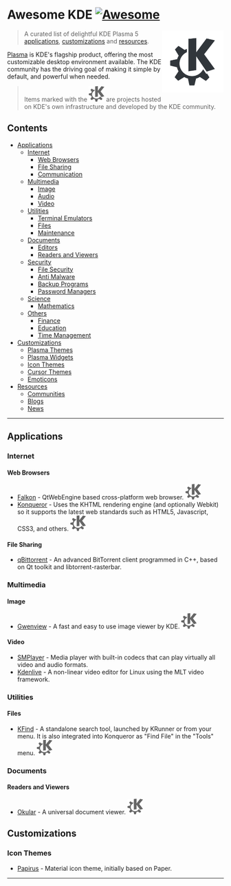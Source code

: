 # Awesome KDE [![Awesome](https://awesome.re/badge.svg)](https://awesome.re)

[<img src="images/logo-kde-grey.svg" align="right" width="144">](http://www.kde.org)

> A curated list of delightful KDE Plasma 5 [applications](#applications), [customizations](#customizations) and [resources](#resources).

[Plasma](https://www.kde.org/plasma-desktop.php) is KDE's flagship product, offering the most customizable desktop environment available. The KDE community has the driving goal of making it simple by default, and powerful when needed.

> Items marked with the ![KDE Project][KDE Project] are projects hosted on KDE's own infrastructure and developed by the KDE community.

## Contents  

- [Applications](#applications)
  - [Internet](#internet)
    - [Web Browsers](#web-browsers)
    - [File Sharing](#file-sharing)
    - [Communication](#communication)
  - [Multimedia](#multimedia)
    - [Image](#image)
    - [Audio](#audio)
    - [Video](#video)
  - [Utilities](#utilities)
    - [Terminal Emulators](#terminal-emulators)
    - [Files](#files)
    - [Maintenance](#maintenance)
  - [Documents](#documents)
    - [Editors](#editors)
    - [Readers and Viewers](#readers-and-viewers)
  - [Security](#security)
    - [File Security](#file-security)
    - [Anti Malware](#anti-malware)
    - [Backup Programs](#backup-programs)
    - [Password Managers](#password-managers)
  - [Science](#science)
    - [Mathematics](#mathematics)
  - [Others](#others)
    - [Finance](#finance)
    - [Education](#education)
    - [Time Management](#time-management)
- [Customizations](#customizations)
  - [Plasma Themes](#plasma-themes)
  - [Plasma Widgets](#plasma-widgets)
  - [Icon Themes](#icon-themes)
  - [Cursor Themes](#cursor-themes)
  - [Emoticons](#emoticons)
- [Resources](#resources)
  - [Communities](#communities)
  - [Blogs](#blogs)
  - [News](#news)

---

## Applications

### Internet

#### Web Browsers

- [Falkon](https://community.kde.org/Incubator/Projects/Falkon) - QtWebEngine based cross-platform web browser. ![KDE Project][KDE Project]
- [Konqueror](https://konqueror.org/) - Uses the KHTML rendering engine (and optionally Webkit) so it supports the latest web standards such as HTML5, Javascript, CSS3, and others. ![KDE Project][KDE Project]

#### File Sharing

- [qBittorrent](https://www.qbittorrent.org/) - An advanced BitTorrent client programmed in C++, based on Qt toolkit and libtorrent-rasterbar.

### Multimedia

#### Image

- [Gwenview](https://www.kde.org/applications/graphics/gwenview/) - A fast and easy to use image viewer by KDE. ![KDE Project][KDE Project]


#### Video

- [SMPlayer](https://www.smplayer.info/) - Media player with built-in codecs that can play virtually all video and audio formats.
- [Kdenlive](https://www.kdenlive.org/) - A non-linear video editor for Linux using the MLT video framework.

### Utilities

#### Files

- [KFind](https://www.kde.org/applications/utilities/kfind/) - A standalone search tool, launched by KRunner or from your menu. It is also integrated into Konqueror as "Find File" in the "Tools" menu. ![KDE Project][KDE Project]

### Documents

#### Readers and Viewers

- [Okular](https://www.kde.org/applications/graphics/okular/) - A universal document viewer. ![KDE Project][KDE Project]

## Customizations

### Icon Themes

- [Papirus](https://github.com/PapirusDevelopmentTeam/papirus-icon-theme) - Material icon theme, initially based on Paper.

---

[KDE Project]: images/icon-kde-grey.svg "KDE Project"
